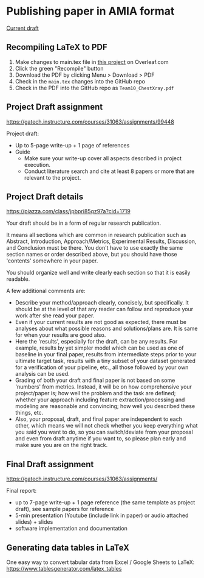 # Publishing paper in AMIA format

[Current draft](https://github.gatech.edu/fjuristovski3/ChestXRay/blob/master/paper/amia_template/Team10_ChestXray.pdf)

## Recompiling LaTeX to PDF
1. Make changes to main.tex file in [this project](https://www.overleaf.com/4645357316kyjfcvprtpzv) on Overleaf.com
2. Click the green "Recompile" button
3. Download the PDF by clicking Menu > Download > PDF
4. Check in the `main.tex` changes into the GitHub repo
5. Check in the PDF into the GitHub repo as `Team10_ChestXray.pdf`

## Project Draft assignment
https://gatech.instructure.com/courses/31063/assignments/99448

Project draft:
* Up to 5-page write-up + 1 page of references
* Guide
    * Make sure your write-up cover all aspects described in
project execution.
    * Conduct literature search and cite at least 8 papers or more that are relevant to the project.

## Project Draft details
https://piazza.com/class/jpbpri85qz97a?cid=1719

Your draft should be in a form of regular research publication.

It means all sections which are common in research publication such as Abstract, Introduction, Approach/Metrics, Experimental Results, Discussion, and Conclusion must be there. You don't have to use exactly the same section names or order described above, but you should have those 'contents' somewhere in your paper.

You should organize well and write clearly each section so that it is easily readable.

A few additional comments are:

* Describe your method/approach clearly, concisely, but specifically. It should be at the level of that any reader can follow and reproduce your work after she read your paper.
* Even if your current results are not good as expected, there must be analyses about what possible reasons and solutions/plans are. It is same for when your results are good also.
* Here the 'results', especially for the draft, can be any results. For example, results by yet simpler model which can be used as one of baseline in your final paper, results from intermediate steps prior to your ultimate target task, results with a tiny subset of your dataset generated for a verification of your pipeline, etc., all those followed by your own analysis can be used.
* Grading of both your draft and final paper is not based on some 'numbers' from metrics. Instead, it will be on how comprehensive your project/paper is; how well the problem and the task are defined; whether your approach including feature extraction/processing and modeling are reasonable and convincing; how well you described these things, etc.
* Also, your proposal, draft, and final paper are independent to each other, which means we will not check whether you keep everything what you said you want to do, so you can switch/deviate from your proposal and even from draft anytime if you want to, so please plan early and make sure you are on the right track.

## Final Draft assignment
https://gatech.instructure.com/courses/31063/assignments/

Final report:

* up to 7-page write-up + 1 page reference (the same template as project draft), see sample papers for reference
* 5-min presentation (Youtube (include link in paper) or audio attached slides) + slides
* software implementation and documentation

## Generating data tables in LaTeX
One easy way to convert tabular data from Excel / Google Sheets to LaTeX:
https://www.tablesgenerator.com/latex_tables
